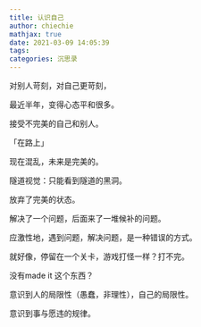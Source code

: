 ```yaml
---
title: 认识自己
author: chiechie
mathjax: true
date: 2021-03-09 14:05:39
tags:
categories: 沉思录
---
```



对别人苛刻，对自己更苛刻，

最近半年，变得心态平和很多。

接受不完美的自己和别人。

「在路上」

现在混乱，未来是完美的。

隧道视觉：只能看到隧道的黑洞。

放弃了完美的状态。

解决了一个问题，后面来了一堆候补的问题。

应激性地，遇到问题，解决问题，是一种错误的方式。

就好像，停留在一个关卡，游戏打怪一样？打不完。

没有made it 这个东西？

意识到人的局限性（愚蠢，非理性），自己的局限性。

意识到事与愿违的规律。
